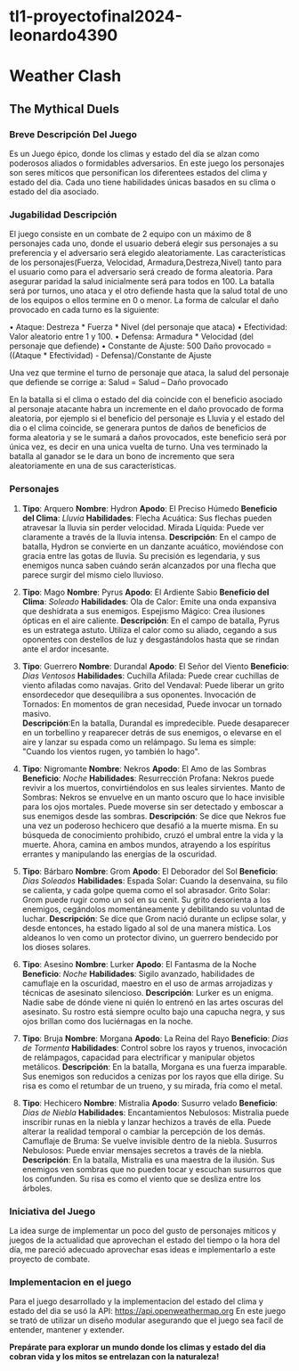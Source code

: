 # tl1-proyectofinal2024-leonardo4390
# Weather Clash
## The Mythical Duels

### Breve Descripción Del Juego
Es un Juego épico, donde los climas y estado del día se alzan como poderosos aliados o formidables adversarios. En este juego los personajes son seres míticos que personifican los diferentees estados del clima y estado del dia. Cada uno tiene habilidades únicas basados en su clima o estado del dia asociado.

### Jugabilidad Descripción
El juego consiste en un combate de 2 equipo con un máximo de 8 personajes cada uno, donde el usuario deberá elegir sus personajes a su preferencia y el adversario será elegido aleatoriamente. Las características de los personajes(Fuerza, Velocidad, Armadura,Destreza,Nivel) tanto para el usuario como para el adversario será creado de forma aleatoria. Para asegurar paridad la salud inicialmente será para todos en 100. La batalla será por turnos, uno ataca y el otro defiende hasta que la salud total de uno de los equipos o ellos termine en 0  o menor. La forma de calcular el daño provocado en cada turno es la siguiente:

• Ataque: Destreza * Fuerza * Nivel (del personaje que ataca)
• Efectividad: Valor aleatorio entre 1 y 100.
• Defensa: Armadura * Velocidad (del personaje que defiende)
• Constante de Ajuste: 500
Daño provocado =((Ataque * Efectividad) - Defensa)/Constante de Ajuste

Una vez que termine el turno de personaje que ataca, la salud del personaje que defiende se corrige a: 
Salud = Salud – Daño provocado

En la batalla si el clima o estado del dia coincide con el beneficio asociado al personaje atacante habra un incremente en el daño provocado de forma aleatoria, por ejemplo si el beneficio del personaje es Lluvia y el estado del dia o el clima coincide, se generara puntos de daños de beneficios de forma aleatoria y se le sumará a daños provocados, este beneficio será por única vez, es decir en una unica vuelta de turno. Una ves terminado la batalla al ganador se le dara un bono de incremento que sera aleatoriamente en una de sus caracteristicas.

### Personajes
1. **Tipo**: Arquero 
   **Nombre**: Hydron
   **Apodo**: El Preciso Húmedo
   **Beneficio del Clima**: *Lluvia*
   **Habilidades**:
        Flecha Acuática: Sus flechas pueden atravesar la lluvia sin perder velocidad.
        Mirada Líquida: Puede ver claramente a través de la lluvia intensa.
   **Descripción**: En el campo de batalla, Hydron se convierte en un danzante acuático, moviéndose con gracia entre las gotas de lluvia. Su precisión es legendaria, y sus enemigos nunca saben cuándo serán alcanzados por una flecha que parece surgir del mismo cielo lluvioso.

2. **Tipo**: Mago 
   **Nombre**: Pyrus
   **Apodo**: El Ardiente Sabio
   **Beneficio del Clima**: *Soleado*
   **Habilidades**:
        Ola de Calor: Emite una onda expansiva que deshidrata a sus enemigos.
        Espejismo Mágico: Crea ilusiones ópticas en el aire caliente.
   **Descripción**: En el campo de batalla, Pyrus es un estratega astuto. Utiliza el calor como su aliado, cegando a sus oponentes con destellos de luz y desgastándolos hasta que se rindan ante el ardor incesante.

3. **Tipo**: Guerrero
   **Nombre**: Durandal
   **Apodo**: El Señor del Viento
   **Beneficio**: *Dias Ventosos*
   **Habilidades**: 
        Cuchilla Afilada: Puede crear cuchillas de viento afiladas como navajas.
	    Grito del Vendaval: Puede liberar un grito ensordecedor que desequilibra a sus oponentes.
	    Invocación de Tornados: En momentos de gran necesidad, Puede invocar un tornado masivo.  
   **Descripción**:En la batalla, Durandal es impredecible. Puede desaparecer en un torbellino y reaparecer detrás de sus enemigos, o       elevarse en el aire y lanzar su espada como un relámpago. Su lema es simple: "Cuando los vientos rugen, yo también lo hago".

4. **Tipo**: Nigromante
   **Nombre**: Nekros
   **Apodo**: El Amo de las Sombras
   **Beneficio**: *Noche*
   **Habilidades**:
        Resurrección Profana: Nekros puede revivir a los muertos, convirtiéndolos en sus leales sirvientes.
	    Manto de Sombras: Nekros se envuelve en un manto oscuro que lo hace invisible para los ojos mortales. Puede moverse sin ser detectado y emboscar a sus enemigos desde las sombras.
   **Descripción**: Se dice que Nekros fue una vez un poderoso hechicero que desafió a la muerte misma. En su búsqueda de conocimiento prohibido, cruzó el umbral entre la vida y la muerte. Ahora, camina en ambos mundos, atrayendo a los espíritus errantes y manipulando las energías de la oscuridad.

5. **Tipo**: Bárbaro
   **Nombre**: Grom
   **Apodo**: El Deborador del Sol
   **Beneficio**: *Dias Soleados*
   **Habilidades**:
	    Espada Solar: Cuando la desenvaina, su filo se calienta, y cada golpe quema como el sol abrasador.
	    Grito Solar: Grom puede rugir como un sol en su cenit. Su grito desorienta a los enemigos, cegándolos 			     momentáneamente y debilitando su voluntad de luchar.
   **Descripción**: Se dice que Grom nació durante un eclipse solar, y desde entonces, ha estado ligado al sol de una manera mística. Los aldeanos lo ven como un protector divino, un guerrero bendecido por los dioses solares.

6. **Tipo**: Asesino
   **Nombre**: Lurker
   **Apodo**: El Fantasma de la Noche
   **Beneficio**: *Noche*
   **Habilidades**: 
        Sigilo avanzado, habilidades de camuflaje en la oscuridad, maestro en el uso de armas arrojadizas y técnicas de asesinato silencioso.
   **Descripción**: Lurker es un enigma. Nadie sabe de dónde viene ni quién lo entrenó en las artes oscuras del asesinato. Su rostro está siempre oculto bajo una capucha negra, y sus ojos brillan como dos luciérnagas en la noche.

7. **Tipo**: Bruja
   **Nombre**: Morgana
   **Apodo**: La Reina del Rayo
   **Beneficio**: *Dias de Tormenta*
   **Habilidades**: 
        Control sobre los rayos y truenos, invocación de relámpagos, capacidad para electrificar y manipular objetos metálicos.
   **Descripción**: En la batalla, Morgana es una fuerza imparable. Sus enemigos son reducidos a cenizas por los rayos que ella dirige. Su risa es como el retumbar de un trueno, y su mirada, fría como el metal.

8. **Tipo**: Hechicero
   **Nombre**: Mistralia
   **Apodo**: Susurro velado
   **Beneficio**: *Dias de Niebla*
   **Habilidades**: 
	    Encantamientos Nebulosos: Mistralia puede inscribir runas en la niebla y lanzar hechizos a través de ella. Puede alterar la realidad temporal o cambiar la percepción de los demás.
	    Camuflaje de Bruma: Se vuelve invisible dentro de la niebla.
        Susurros Nebulosos: Puede enviar mensajes secretos a través de la niebla.
   **Descripción**: En la batalla, Mistralia es una maestra de la ilusión. Sus enemigos ven sombras que no pueden tocar y escuchan susurros que los confunden. Su risa es como el viento que se desliza entre los árboles.

### Iniciativa del Juego
La idea surge de implementar un poco del gusto de personajes miticos y juegos de la actualidad que aprovechan el estado del tiempo o la hora del día, me pareció adecuado aprovechar esas ideas e implementarlo a este proyecto de combate.

### Implementacion en el juego
Para el juego desarrollado y la implementacion del estado del clima y estado del dia se usó la API: https://api.openweathermap.org
En este juego se trató de utilizar un diseño modular asegurando que el juego sea facil de entender, mantener y extender.

**Prepárate para explorar un mundo donde los climas y estado del dia cobran vida y los mitos se entrelazan con la naturaleza!**

